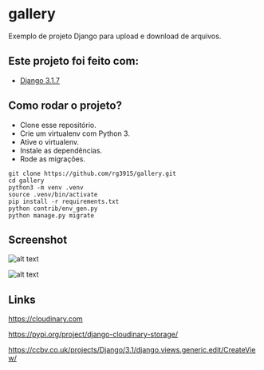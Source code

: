 # gallery

Exemplo de projeto Django para upload e download de arquivos.

## Este projeto foi feito com:

* [Django 3.1.7](https://www.djangoproject.com/)

## Como rodar o projeto?

* Clone esse repositório.
* Crie um virtualenv com Python 3.
* Ative o virtualenv.
* Instale as dependências.
* Rode as migrações.

```
git clone https://github.com/rg3915/gallery.git
cd gallery
python3 -m venv .venv
source .venv/bin/activate
pip install -r requirements.txt
python contrib/env_gen.py
python manage.py migrate
```

## Screenshot

![alt text](gallery_index.png)

![alt text](gallery_.png)

## Links

https://cloudinary.com

https://pypi.org/project/django-cloudinary-storage/

https://ccbv.co.uk/projects/Django/3.1/django.views.generic.edit/CreateView/